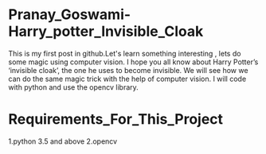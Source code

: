 # Pranay_Goswami-Harry_potter_Invisible_Cloak

This is my first post in github.Let's learn something interesting , lets do some magic using computer vision. I hope you all know about Harry Potter’s ‘invisible cloak’, the one he uses to become invisible. We will see how we can do the same magic trick with the help of computer vision. I will code with python and use the opencv library.


# Requirements_For_This_Project

1.python 3.5 and above
2.opencv
